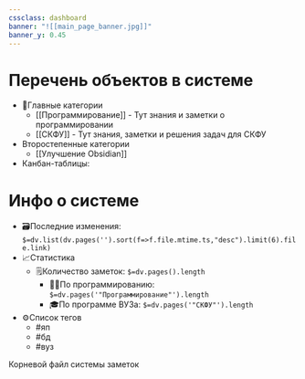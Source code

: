 ```yaml
---
cssclass: dashboard
banner: "![[main_page_banner.jpg]]"
banner_y: 0.45
---
```

# Перечень объектов в системе
- 📝Главные категории
    - [[Программирование]] - Тут знания и заметки о программировании
    - [[СКФУ]] - Тут знания, заметки и решения задач для СКФУ
- Второстепенные категории
    - [[Улучшение Obsidian]]
- Канбан-таблицы: 

# Инфо о системе
- 🗃️Последние изменения: `$=dv.list(dv.pages('').sort(f=>f.file.mtime.ts,"desc").limit(6).file.link)`
- 📈Статистика
    - 🗒️Количество заметок: `$=dv.pages().length`
        - 🧑‍💻По программированию: `$=dv.pages('"Программирование"').length`
        - 🎓По программе ВУЗа: `$=dv.pages('"СКФУ"').length`
- ⚙️Список тегов
    - #яп 
    - #бд 
    - #вуз 

<div class='title'><p>Корневой файл системы заметок</p></div>